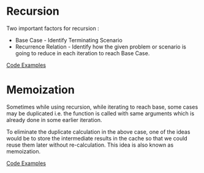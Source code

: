 # Recursion
Two important factors for recursion :
* Base Case - Identify Terminating Scenario
* Recurrence Relation - Identify how the given problem or scenario is going to reduce in 
                        each iteration to reach Base Case.

[Code Examples](https://github.com/dsppun/programming/blob/main/Recursion/main.py)

# Memoization
Sometimes while using recursion, while iterating to reach base, some cases may be duplicated i.e. the function is called 
with same arguments which is already done in some earlier iteration.

To eliminate the duplicate calculation in the above case, one of the ideas would be to store the intermediate results in the cache so that we could reuse them later without re-calculation.
This idea is also known as memoization. 

[Code Examples](https://github.com/dsppun/programming/blob/main/Recursion/memoization.py)
